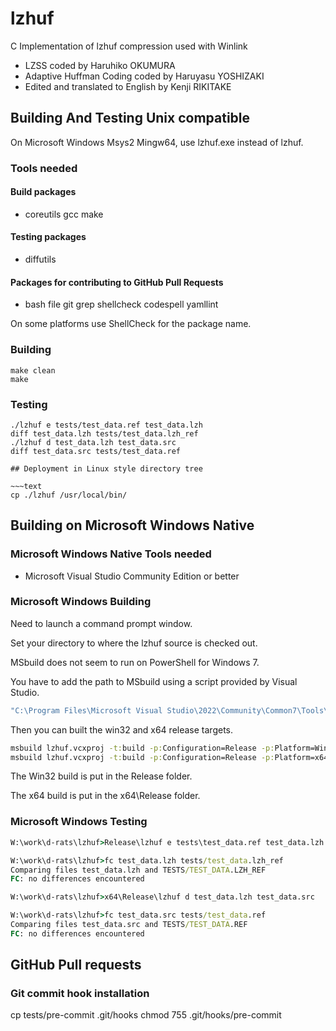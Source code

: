 # lzhuf

C Implementation of lzhuf compression used with Winlink

* LZSS coded by Haruhiko OKUMURA
* Adaptive Huffman Coding coded by Haruyasu YOSHIZAKI
* Edited and translated to English by Kenji RIKITAKE

## Building And Testing Unix compatible

On Microsoft Windows Msys2 Mingw64, use lzhuf.exe instead of lzhuf.

### Tools needed

#### Build packages

* coreutils gcc make

#### Testing packages

* diffutils

#### Packages for contributing to GitHub Pull Requests

* bash file git grep shellcheck codespell yamllint

On some platforms use ShellCheck for the package name.

### Building

~~~text
make clean
make
~~~

### Testing

~~~text
./lzhuf e tests/test_data.ref test_data.lzh
diff test_data.lzh tests/test_data.lzh_ref
./lzhuf d test_data.lzh test_data.src
diff test_data.src tests/test_data.ref

## Deployment in Linux style directory tree

~~~text
cp ./lzhuf /usr/local/bin/
~~~

## Building on Microsoft Windows Native

### Microsoft Windows Native Tools needed

* Microsoft Visual Studio Community Edition or better

### Microsoft Windows Building

Need to launch a command prompt window.

Set your directory to where the lzhuf source is checked out.

MSbuild does not seem to run on PowerShell for Windows 7.

You have to add the path to MSbuild using a script provided by Visual Studio.

~~~bat
"C:\Program Files\Microsoft Visual Studio\2022\Community\Common7\Tools\VSDevCmd.bat"
~~~

Then you can built the win32 and x64 release targets.

~~~bat
msbuild lzhuf.vcxproj -t:build -p:Configuration=Release -p:Platform=Win32
msbuild lzhuf.vcxproj -t:build -p:Configuration=Release -p:Platform=x64
~~~

The Win32 build is put in the Release folder.

The x64 build is put in the x64\Release folder.

### Microsoft Windows Testing

~~~bat
W:\work\d-rats\lzhuf>Release\lzhuf e tests\test_data.ref test_data.lzh

W:\work\d-rats\lzhuf>fc test_data.lzh tests/test_data.lzh_ref
Comparing files test_data.lzh and TESTS/TEST_DATA.LZH_REF
FC: no differences encountered

W:\work\d-rats\lzhuf>x64\Release\lzhuf d test_data.lzh test_data.src

W:\work\d-rats\lzhuf>fc test_data.src tests/test_data.ref
Comparing files test_data.src and TESTS/TEST_DATA.REF
FC: no differences encountered
~~~

## GitHub Pull requests

### Git commit hook installation

cp tests/pre-commit .git/hooks
chmod 755 .git/hooks/pre-commit
